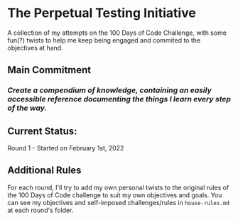 # The Perpetual Testing Initiative

A collection of my attempts on the 100 Days of Code Challenge, with some fun(?) twists to help me keep being engaged and commited to the objectives at hand.

## Main Commitment

### _Create a compendium of knowledge, containing an easily accessible reference documenting the things I learn every step of the way._

## Current Status:

Round 1 - Started on February 1st, 2022

## Additional Rules

For each round, I'll try to add my own personal twists to the original rules of the 100 Days of Code challenge to suit my own objectives and goals. You can see my objectives and self-imposed challenges/rules in `house-rules.md` at each round's folder.

